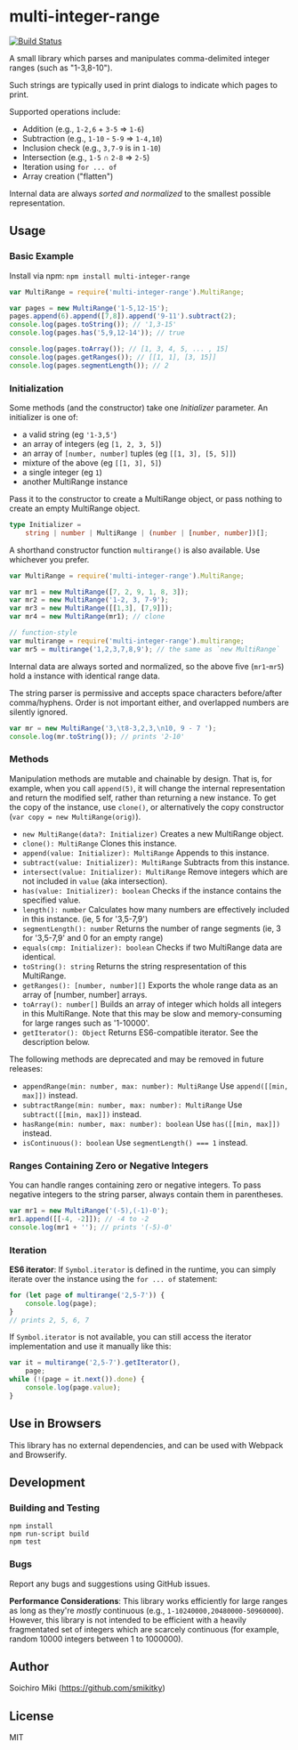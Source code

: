 # multi-integer-range

[![Build Status](https://travis-ci.org/smikitky/node-multi-integer-range.svg?branch=master)](https://travis-ci.org/smikitky/node-multi-integer-range)

A small library which parses and manipulates comma-delimited integer ranges (such as "1-3,8-10").

Such strings are typically used in print dialogs to indicate which pages to print.

Supported operations include:

- Addition (e.g., `1-2,6` + `3-5` => `1-6`)
- Subtraction (e.g., `1-10` - `5-9` => `1-4,10`)
- Inclusion check (e.g., `3,7-9` is in `1-10`)
- Intersection (e.g., `1-5` ∩ `2-8` => `2-5`)
- Iteration using `for ... of`
- Array creation ("flatten")

Internal data are always *sorted and normalized* to the smallest possible
representation.

## Usage

### Basic Example

Install via npm: `npm install multi-integer-range`

```js
var MultiRange = require('multi-integer-range').MultiRange;

var pages = new MultiRange('1-5,12-15');
pages.append(6).append([7,8]).append('9-11').subtract(2);
console.log(pages.toString()); // '1,3-15'
console.log(pages.has('5,9,12-14')); // true

console.log(pages.toArray()); // [1, 3, 4, 5, ... , 15]
console.log(pages.getRanges()); // [[1, 1], [3, 15]]
console.log(pages.segmentLength()); // 2
```

### Initialization

Some methods (and the constructor) take one *Initializer* parameter.
An initializer is one of:

- a valid string (eg `'1-3,5'`)
- an array of integers (eg `[1, 2, 3, 5]`)
- an array of `[number, number]` tuples (eg `[[1, 3], [5, 5]]`)
- mixture of the above (eg `[[1, 3], 5]`)
- a single integer (eg `1`)
- another MultiRange instance

Pass it to the constructor to create a MultiRange object,
or pass nothing to create an empty MultiRange object.

```ts
type Initializer =
    string | number | MultiRange | (number | [number, number])[];
```

A shorthand constructor function `multirange()` is also available.
Use whichever you prefer.

```js
var MultiRange = require('multi-integer-range').MultiRange;

var mr1 = new MultiRange([7, 2, 9, 1, 8, 3]);
var mr2 = new MultiRange('1-2, 3, 7-9');
var mr3 = new MultiRange([[1,3], [7,9]]);
var mr4 = new MultiRange(mr1); // clone

// function-style
var multirange = require('multi-integer-range').multirange;
var mr5 = multirange('1,2,3,7,8,9'); // the same as `new MultiRange`
```

Internal data are always sorted and normalized,
so the above five (`mr1`-`mr5`) hold a instance with identical range data.

The string parser is permissive and accepts space characters
before/after comma/hyphens. Order is not important either, and
overlapped numbers are silently ignored.

```js
var mr = new MultiRange('3,\t8-3,2,3,\n10, 9 - 7 ');
console.log(mr.toString()); // prints '2-10'
```

### Methods

Manipulation methods are mutable and chainable by design.
That is, for example, when you call `append(5)`, it will change
the internal representation and return the modified self,
rather than returning a new instance.
To get the copy of the instance, use `clone()`, or alternatively the copy constructor (`var copy = new MultiRange(orig)`).

- `new MultiRange(data?: Initializer)` Creates a new MultiRange object.
- `clone(): MultiRange` Clones this instance.
- `append(value: Initializer): MultiRange` Appends to this instance.
- `subtract(value: Initializer): MultiRange` Subtracts from this instance.
- `intersect(value: Initializer): MultiRange` Remove integers which are not included in `value` (aka intersection).
- `has(value: Initializer): boolean` Checks if the instance contains the specified value.
- `length(): number` Calculates how many numbers are effectively included in this instance. (ie, 5 for '3,5-7,9')
- `segmentLength(): number` Returns the number of range segments (ie, 3 for '3,5-7,9' and 0 for an empty range)
- `equals(cmp: Initializer): boolean` Checks if two MultiRange data are identical.
- `toString(): string` Returns the string respresentation of this MultiRange.
- `getRanges(): [number, number][]` Exports the whole range data as an array of [number, number] arrays.
- `toArray(): number[]` Builds an array of integer which holds all integers in this MultiRange. Note that this may be slow and memory-consuming for large ranges such as '1-10000'.
- `getIterator(): Object` Returns ES6-compatible iterator. See the description below.

The following methods are deprecated and may be removed in future releases:

- `appendRange(min: number, max: number): MultiRange` Use `append([[min, max]])` instead.
- `subtractRange(min: number, max: number): MultiRange` Use `subtract([[min, max]])` instead.
- `hasRange(min: number, max: number): boolean` Use `has([[min, max]])` instead.
- `isContinuous(): boolean` Use `segmentLength() === 1` instead.

### Ranges Containing Zero or Negative Integers

You can handle ranges containing zero or negative integers.
To pass negative integers to the string parser, always contain them in parentheses.

```js
var mr1 = new MultiRange('(-5),(-1)-0');
mr1.append([[-4, -2]]); // -4 to -2
console.log(mr1 + ''); // prints '(-5)-0'
```

### Iteration

**ES6 iterator**: If `Symbol.iterator` is defined in the runtime,
you can simply iterate over the instance using the `for ... of` statement:

```js
for (let page of multirange('2,5-7')) {
    console.log(page);
}
// prints 2, 5, 6, 7
```

If `Symbol.iterator` is not available, you can still access the iterator
implementation and use it manually like this:

```js
var it = multirange('2,5-7').getIterator(),
    page;
while (!(page = it.next()).done) {
    console.log(page.value);
}
```

## Use in Browsers

This library has no external dependencies, and can be used with Webpack and Browserify.

## Development

### Building and Testing

```
npm install
npm run-script build
npm test
```

### Bugs

Report any bugs and suggestions using GitHub issues.

**Performance Considerations**: This library works efficiently for large ranges as long as they're *mostly* continuous (e.g., `1-10240000,20480000-50960000`). However, this library is not intended to be efficient with a heavily fragmentated set of integers which are scarcely continuous (for example, random 10000 integers between 1 to 1000000).

## Author

Soichiro Miki (https://github.com/smikitky)

## License

MIT
